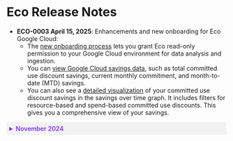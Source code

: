 # Eco Release Notes

* **ECO-0003 April 15, 2025**: Enhancements and new onboarding for Eco Google Cloud:
   * The [new onboarding process](eco/getting-started/connect-gc-account) lets you grant Eco read-only permission to your Google Cloud environment for data analysis and ingestion.
   * You can [view Google Cloud savings data](eco/gcp-tutorials/view-your-savings), such as total committed use discount savings, current monthly commitment, and month-to-date (MTD) savings.
   * You can also see a [detailed visualization](eco/gcp-tutorials/view-your-savings) of your committed use discount savings in the savings over time graph. It includes filters for resource-based and spend-based committed use discounts. This gives you a comprehensive view of your savings.


 <details style="background:#f2f2f2; padding:6px; margin:10px 0px 0px 0px">
   <summary markdown="span" style="color:#7632FE; font-weight:600">November 2024</summary>

<div style="padding-left:16px">

   * **ECO-0002 November 27, 2024**: You can now view the following Effective Savings Rate (ESR is a FinOps metric that measures the actual ROI of cloud discount instruments) data in the Eco console:
  
     * EC2 ESR
     * Non-EC2 ESR
     * EC2 ESR with Spot
   
     You can also view the:

      * ESR graph, which displays the ESR data in more detail.
      * Effective Cost and Waste graph, which displays the effective hourly cost (actual incurred cost with upfront costs distributed) and waste over the last 120 days. Costs are displayed across the three main purchase options and any unused commitments.
      * Utilization Over Time graph, which displays the combined utilization of reserved instances and savings plans.
  
     [Learn more](eco/tutorials/view-your-savings).


   * **ECO-0001 November 5, 2024**: The new Ocean integration for Eco allows you to use spot instances more consistently and optimize your savings. [Learn more](eco/tutorials/ocean-int).

 </div>
 </details>
